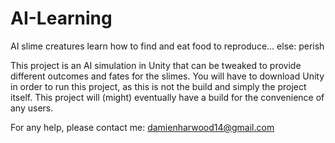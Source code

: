 # AI-Learning

AI slime creatures learn how to find and eat food to reproduce... else: perish


This project is an AI simulation in Unity that can be tweaked to provide different outcomes and fates for the slimes. 
You will have to download Unity in order to run this project, as this is not the build and simply the project itself.
This project will (might) eventually have a build for the convenience of any users.

For any help, please contact me: damienharwood14@gmail.com
